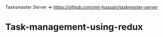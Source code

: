Tasksmaster Server => https://github.com/mir-hussain/taskmaster-server
# Task-management-using-redux
